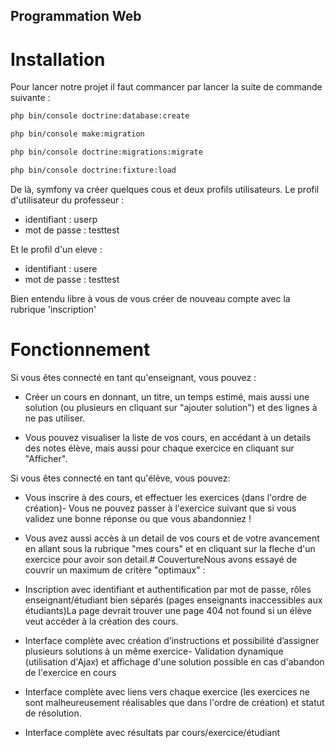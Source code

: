 ## Programmation Web

# Installation 

Pour lancer notre projet il faut commancer par lancer la suite de commande suivante :

```bash
php bin/console doctrine:database:create

php bin/console make:migration

php bin/console doctrine:migrations:migrate

php bin/console doctrine:fixture:load
```

De là, symfony va créer quelques cous et deux profils utilisateurs.
Le profil d'utilisateur du professeur :
- identifiant : userp
- mot de passe : testtest

Et le profil d'un eleve :
- identifiant : usere
- mot de passe : testtest


Bien entendu libre à vous de vous créer de nouveau compte avec la rubrique 'inscription'

# Fonctionnement

Si vous êtes connecté en tant qu'enseignant, vous pouvez :

- Créer un cours en donnant, un titre, un temps estimé, mais aussi une solution (ou plusieurs en cliquant sur "ajouter solution") et des lignes à ne pas utiliser.

- Vous pouvez visualiser la liste de vos cours, en accédant à un details des notes élève, mais aussi pour chaque exercice en cliquant sur "Afficher".

Si vous êtes connecté en tant qu'élève, vous pouvez:

- Vous inscrire à des cours, et effectuer les exercices (dans l'ordre de création)- Vous ne pouvez passer à l'exercice suivant que si vous validez une bonne réponse ou que vous abandonniez !

- Vous avez aussi accès à un detail de vos cours et de votre avancement en allant sous la rubrique "mes cours" et en cliquant sur la fleche d'un exercice pour avoir son detail.# CouvertureNous avons essayé de couvrir un maximum de critère "optimaux" :

- Inscription avec identifiant et authentification par mot de passe, rôles enseignant/étudiant bien séparés (pages enseignants inaccessibles aux étudiants)La page devrait trouver une page 404 not found si un élève veut accéder à la création des cours.

- Interface complète avec création d’instructions et possibilité d’assigner plusieurs solutions à un même exercice- Validation dynamique (utilisation d'Ajax) et affichage d'une solution possible en cas d'abandon de l'exercice en cours

- Interface complète avec liens vers chaque exercice (les exercices ne sont malheureusement réalisables que dans l'ordre de création) et statut de résolution.

- Interface complète avec résultats par cours/exercice/étudiant

